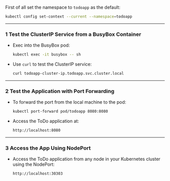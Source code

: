 First of all set the namespace to `todoapp` as the default:

  ```bash
  kubectl config set-context --current --namespace=todoapp
  ```
---
### 1 Test the ClusterIP Service from a BusyBox Container

- Exec into the BusyBox pod:

  ```bash
  kubectl exec -it busybox -- sh
  ```

- Use `curl` to test the ClusterIP service:

  ```bash
  curl todoapp-cluster-ip.todoapp.svc.cluster.local
  ```
---
### 2 Test the Application with Port Forwarding

- To forward the port from the local machine to the pod:

  ```bash
  kubectl port-forward pod/todoapp 8080:8080
  ```

- Access the ToDo application at:

  ```bash
  http://localhost:8080
  ```
---
### 3 Access the App Using NodePort

- Access the ToDo application from any node in your Kubernetes cluster using the NodePort:

  ```bash
  http://localhost:30303
  ```
